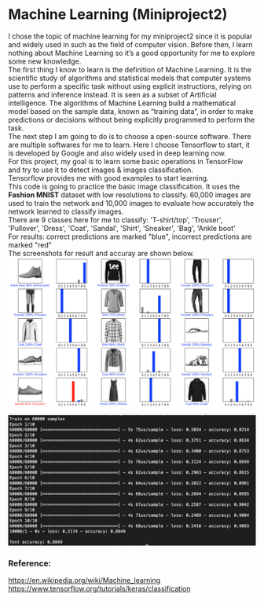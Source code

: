 # Machine Learning (Miniproject2)

  I chose the topic of machine learning for my miniproject2 since it is popular and widely used in such as the field of computer vision. Before then, I learn nothing about Machine Learning so it’s a good opportunity for me to explore some new knowledge.<br/>
  The first thing I know to learn is the definition of Machine Learning. It is the scientific study of algorithms and statistical models that computer systems use to perform a specific task without using explicit instructions, relying on patterns and inference instead. It is seen as a subset of Artificial intelligence. The algorithms of Machine Learning build a mathematical model based on the sample data, known as “training data”, in order to make predictions or decisions without being explicitly programmed to perform the task. <br/>
  The next step I am going to do is to choose a open-source software. There are multiple softwares for me to learn. Here I choose Tensorflow to start, it is developed by Google and also widely used in deep learning now.<br/>
  For this project, my goal is to learn some basic operations in TensorFlow and try to use it to detect images & images classification.<br/>
Tensorflow provides me with good examples to start learning.<br/>
This code is going to practice the basic image classification. It uses the __Fashion MNIST__ dataset with low resolutions to classify. 60,000 images are used to train the network and 10,000 images to evaluate how accurately the network learned to classify images. <br/>
There are 9 classes here for me to classify: 'T-shirt/top', 'Trouser', 'Pullover', 'Dress', 'Coat', 'Sandal', 'Shirt', 'Sneaker', 'Bag', 'Ankle boot'<br/>
For results: correct predictions are marked "blue", incorrect predictions are marked "red"<br/>
The screenshots for result and accuray are shown below.<br/>
![result](https://github.com/Yufeng-L/MiniProject2/blob/master/trainresults.png)

![accuracy](https://github.com/Yufeng-L/MiniProject2/blob/master/testaccuracy.png)

### Reference:
https://en.wikipedia.org/wiki/Machine_learning <br/>
https://www.tensorflow.org/tutorials/keras/classification <br/>

